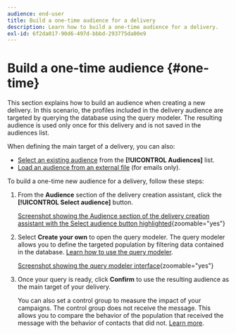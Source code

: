 ```yaml
---
audience: end-user
title: Build a one-time audience for a delivery
description: Learn how to build a one-time audience for a delivery.
exl-id: 6f2da017-90d6-497d-bbbd-293775da00e9
---
```

# Build a one-time audience {#one-time}

This section explains how to build an audience when creating a new delivery. In this scenario, the profiles included in the delivery audience are targeted by querying the database using the query modeler. The resulting audience is used only once for this delivery and is not saved in the audiences list.

When defining the main target of a delivery, you can also:
* [Select an existing audience](add-audience.md) from the **[!UICONTROL Audiences]** list.
* [Load an audience from an external file](file-audience.md) (for emails only).

To build a one-time new audience for a delivery, follow these steps:

1. From the **Audience** section of the delivery creation assistant, click the **[!UICONTROL Select audience]** button.

    [Screenshot showing the Audience section of the delivery creation assistant with the Select audience button highlighted](assets/segment-builder0.png){zoomable="yes"}

1. Select **Create your own** to open the query modeler. The query modeler allows you to define the targeted population by filtering data contained in the database. [Learn how to use the query modeler](../query/query-modeler-overview.md).

    [Screenshot showing the query modeler interface](assets/query-modeler.png){zoomable="yes"}

1. Once your query is ready, click **Confirm** to use the resulting audience as the main target of your delivery.

   You can also set a control group to measure the impact of your campaigns. The control group does not receive the message. This allows you to compare the behavior of the population that received the message with the behavior of contacts that did not. [Learn more](control-group.md).